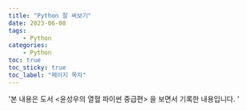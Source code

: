 ```yaml
---
title: "Python 잘 써보기"
date: 2023-06-08
tags: 
    - Python 
categories: 
    - Python
toc: true
toc_sticky: true
toc_label: "페이지 목차"
---
```


'본 내용은 도서 <윤성우의 열혈 파이썬 중급편> 을 보면서 기록한 내용입니다. '



